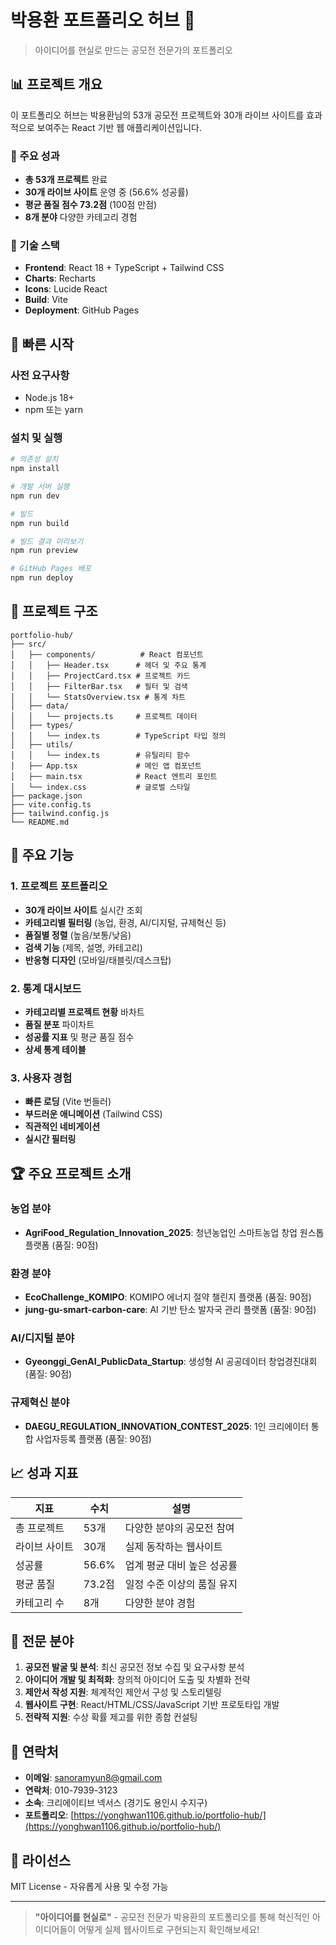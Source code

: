 # 박용환 포트폴리오 허브 🚀

> 아이디어를 현실로 만드는 공모전 전문가의 포트폴리오

## 📊 프로젝트 개요

이 포트폴리오 허브는 박용환님의 53개 공모전 프로젝트와 30개 라이브 사이트를 효과적으로 보여주는 React 기반 웹 애플리케이션입니다.

### 🎯 주요 성과
- **총 53개 프로젝트** 완료
- **30개 라이브 사이트** 운영 중 (56.6% 성공률)
- **평균 품질 점수 73.2점** (100점 만점)
- **8개 분야** 다양한 카테고리 경험

### 🔧 기술 스택
- **Frontend**: React 18 + TypeScript + Tailwind CSS
- **Charts**: Recharts
- **Icons**: Lucide React
- **Build**: Vite
- **Deployment**: GitHub Pages

## 🚀 빠른 시작

### 사전 요구사항
- Node.js 18+ 
- npm 또는 yarn

### 설치 및 실행

```bash
# 의존성 설치
npm install

# 개발 서버 실행
npm run dev

# 빌드
npm run build

# 빌드 결과 미리보기
npm run preview

# GitHub Pages 배포
npm run deploy
```

## 📁 프로젝트 구조

```
portfolio-hub/
├── src/
│   ├── components/          # React 컴포넌트
│   │   ├── Header.tsx      # 헤더 및 주요 통계
│   │   ├── ProjectCard.tsx # 프로젝트 카드
│   │   ├── FilterBar.tsx   # 필터 및 검색
│   │   └── StatsOverview.tsx # 통계 차트
│   ├── data/
│   │   └── projects.ts     # 프로젝트 데이터
│   ├── types/
│   │   └── index.ts        # TypeScript 타입 정의
│   ├── utils/
│   │   └── index.ts        # 유틸리티 함수
│   ├── App.tsx             # 메인 앱 컴포넌트
│   ├── main.tsx            # React 엔트리 포인트
│   └── index.css           # 글로벌 스타일
├── package.json
├── vite.config.ts
├── tailwind.config.js
└── README.md
```

## 🎨 주요 기능

### 1. 프로젝트 포트폴리오
- **30개 라이브 사이트** 실시간 조회
- **카테고리별 필터링** (농업, 환경, AI/디지털, 규제혁신 등)
- **품질별 정렬** (높음/보통/낮음)
- **검색 기능** (제목, 설명, 카테고리)
- **반응형 디자인** (모바일/태블릿/데스크탑)

### 2. 통계 대시보드
- **카테고리별 프로젝트 현황** 바차트
- **품질 분포** 파이차트  
- **성공률 지표** 및 평균 품질 점수
- **상세 통계 테이블**

### 3. 사용자 경험
- **빠른 로딩** (Vite 번들러)
- **부드러운 애니메이션** (Tailwind CSS)
- **직관적인 네비게이션**
- **실시간 필터링**

## 🏆 주요 프로젝트 소개

### 농업 분야
- **AgriFood_Regulation_Innovation_2025**: 청년농업인 스마트농업 창업 원스톱 플랫폼 (품질: 90점)

### 환경 분야  
- **EcoChallenge_KOMIPO**: KOMIPO 에너지 절약 챌린지 플랫폼 (품질: 90점)
- **jung-gu-smart-carbon-care**: AI 기반 탄소 발자국 관리 플랫폼 (품질: 90점)

### AI/디지털 분야
- **Gyeonggi_GenAI_PublicData_Startup**: 생성형 AI 공공데이터 창업경진대회 (품질: 90점)

### 규제혁신 분야
- **DAEGU_REGULATION_INNOVATION_CONTEST_2025**: 1인 크리에이터 통합 사업자등록 플랫폼 (품질: 90점)

## 📈 성과 지표

| 지표 | 수치 | 설명 |
|------|------|------|
| 총 프로젝트 | 53개 | 다양한 분야의 공모전 참여 |
| 라이브 사이트 | 30개 | 실제 동작하는 웹사이트 |
| 성공률 | 56.6% | 업계 평균 대비 높은 성공률 |
| 평균 품질 | 73.2점 | 일정 수준 이상의 품질 유지 |
| 카테고리 수 | 8개 | 다양한 분야 경험 |

## 🎯 전문 분야

1. **공모전 발굴 및 분석**: 최신 공모전 정보 수집 및 요구사항 분석
2. **아이디어 개발 및 최적화**: 창의적 아이디어 도출 및 차별화 전략
3. **제안서 작성 지원**: 체계적인 제안서 구성 및 스토리텔링
4. **웹사이트 구현**: React/HTML/CSS/JavaScript 기반 프로토타입 개발
5. **전략적 지원**: 수상 확률 제고를 위한 종합 컨설팅

## 🔗 연락처

- **이메일**: sanoramyun8@gmail.com
- **연락처**: 010-7939-3123  
- **소속**: 크리에이티브 넥서스 (경기도 용인시 수지구)
- **포트폴리오**: [https://yonghwan1106.github.io/portfolio-hub/](https://yonghwan1106.github.io/portfolio-hub/)

## 📄 라이선스

MIT License - 자유롭게 사용 및 수정 가능

---

> **"아이디어를 현실로"** - 공모전 전문가 박용환의 포트폴리오를 통해 혁신적인 아이디어들이 어떻게 실제 웹사이트로 구현되는지 확인해보세요!
